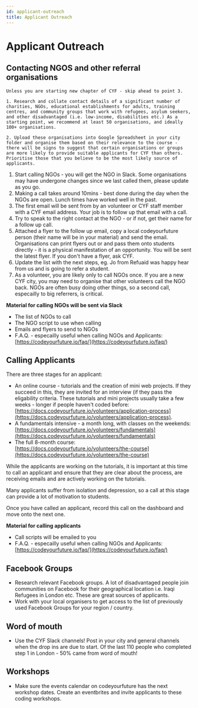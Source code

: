```yaml
---
id: applicant-outreach
title: Applicant Outreach
---
```


# Applicant Outreach

## Contacting NGOS and other referral organisations

```text
Unless you are starting new chapter of CYF - skip ahead to point 3.

1. Research and collate contact details of a significant number of charities, NGOs, educational establishments for adults, training centres, and community groups that work with refugees, asylum seekers, and other disadvantaged (i.e. low-income, disabilities etc.) As a starting point, we recommend at least 50 organisations, and ideally 100+ organisations. 

2. Upload these organisations into Google Spreadsheet in your city folder and organise them based on their relevance to the course - there will be signs to suggest that certain organisations or groups are more likely to provide suitable applicants for CYF than others. Prioritise those that you believe to be the most likely source of applicants.
```

1. Start calling NGOs - you will get the NGO in Slack. Some organisations may have undergone changes since we last called them, please update as you go.
2. Making a call takes around 10mins - best done during the day when the NGOs are open. Lunch times have worked well in the past.
3. The first email will be sent from by an volunteer or CYF staff member with a CYF email address. Your job is to follow up that email with a call.
4. Try to speak to the right contact at the NGO - or if not, get their name for a follow up call.
5. Attached a flyer to the follow up email, copy a local codeyourfuture person \(their name will be in your material\) and send the email. Organisations can print flyers out or and pass them onto students directly - it is a physical manifestation of an opportunity. You will be sent the latest flyer. If you don't have a flyer, ask CYF.
6. Update the list with the next steps, eg. Jo from Refuaid was happy hear from us and is going to refer a student.
7. As a volunteer, you are likely only to call NGOs once. If you are a new CYF city, you may need to organise that other volunteers call the NGO back. NGOs are often busy doing other things, so a second call, especailly to big referrers, is critical.

**Material for calling NGOs will be sent via Slack**

* The list of NGOs to call
* The NGO script to use when calling
* Emails and flyers to send to NGOs 
* F.A.Q. - especailly useful when calling NGOs and Applicants: [https://codeyourfuture.io/faq/](https://codeyourfuture.io/faq/)

## Calling Applicants

There are three stages for an applicant:

* An online course - tutorials and the creation of mini web projects. If they succeed in this, they are invited for an interview \(if they pass the eligability criteria. These tutorials and mini projects usually take a few weeks - longer if people haven't coded before: [https://docs.codeyourfuture.io/volunteers/application-process](https://docs.codeyourfuture.io/volunteers/application-process). 
* A fundamentals intensive - a month long, with classes on the weekends: [https://docs.codeyourfuture.io/volunteers/fundamentals](https://docs.codeyourfuture.io/volunteers/fundamentals)
* The full 8-month course: [https://docs.codeyourfuture.io/volunteers/the-course](https://docs.codeyourfuture.io/volunteers/the-course)

While the applicants are working on the tutorials, it is important at this time to call an applicant and ensure that they are clear about the process, are receiving emails and are actively working on the tutorials.

Many applicants suffer from isolation and depression, so a call at this stage can provide a lot of motivation to students.

Once you have called an applicant, record this call on the dashboard and move onto the next one.

**Material for calling applicants**

* Call scripts will be emailed to you
* F.A.Q. - especailly useful when calling NGOs and Applicants: [https://codeyourfuture.io/faq/](https://codeyourfuture.io/faq/)

## Facebook Groups

* Research relevant Facebook groups. A lot of disadvantaged people join communities on Facebook for their geographical location i.e. Iraqi Refugees in London etc. These are great sources of applicants.
* Work with your local organisers to get access to the list of previously used Facebook Groups for your region / country.

## Word of mouth

* Use the CYF Slack channels! Post in your city and general channels when the drop ins are due to start. Of the last 110 people who completed step 1 in London - 50% came from word of mouth! 

## Workshops

* Make sure the events calendar on codeyourfuture has the next workshop dates. Create an eventbrites and invite applicants to these coding workshops.  

